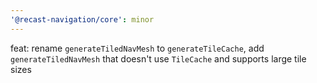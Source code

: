 ```yaml
---
'@recast-navigation/core': minor
---
```


feat: rename `generateTiledNavMesh` to `generateTileCache`, add `generateTiledNavMesh` that doesn't use `TileCache` and supports large tile sizes
